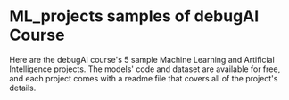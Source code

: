 # ML_projects samples of debugAI Course

Here are the debugAI course's 5 sample Machine Learning and Artificial Intelligence projects. The models' code and dataset are available for free, and each project comes with a readme file that covers all of the project's details.
